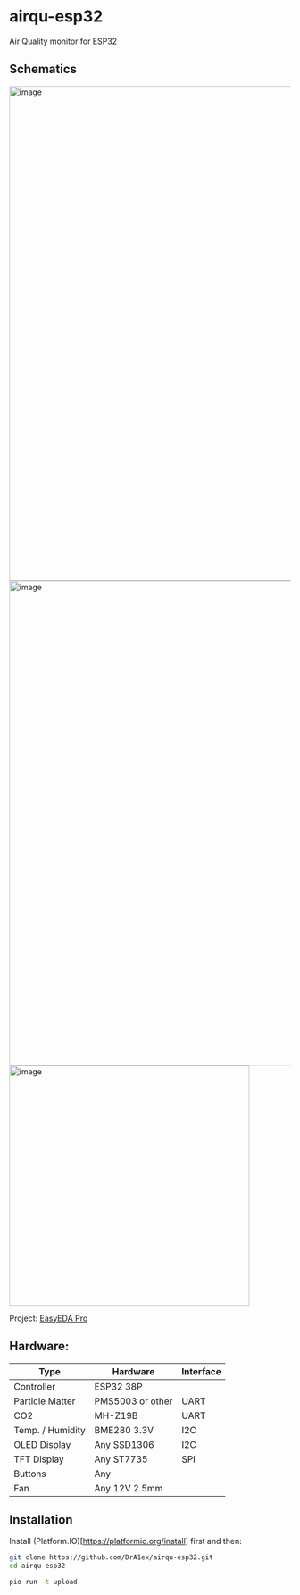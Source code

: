 # airqu-esp32
Air Quality monitor for ESP32


## Schematics

<img width="887" alt="image" src="https://github.com/user-attachments/assets/04f780c2-2373-4a84-981a-415270994d5e">

<img width="868" alt="image" src="https://github.com/user-attachments/assets/7c8fe11f-f467-487e-a4e9-d680bf2d9a22">

<img width="430" alt="image" src="https://github.com/user-attachments/assets/321c2131-4625-4528-ac73-f0c5bce21910">


Project: [EasyEDA Pro](https://github.com/user-attachments/files/16648917/ProProject_AirQu_ESP32_2024-07-24.epro.zip)

## Hardware:

| Type             | Hardware        | Interface     |
|------------------|-----------------|---------------|
| Controller       | ESP32 38P       |               |
| Particle Matter  | PMS5003 or other|   UART        |
| CO2              | MH-Z19B         |   UART        |
| Temp. / Humidity | BME280 3.3V     |   I2C         |
| OLED Display     | Any SSD1306     |   I2C         |
| TFT Display      | Any ST7735      |   SPI         |
| Buttons          | Any             |               |
| Fan              | Any 12V 2.5mm   |               |

## Installation

Install (Platform.IO)[https://platformio.org/install] first and then:

```bash
git clone https://github.com/DrA1ex/airqu-esp32.git
cd airqu-esp32

pio run -t upload
```
